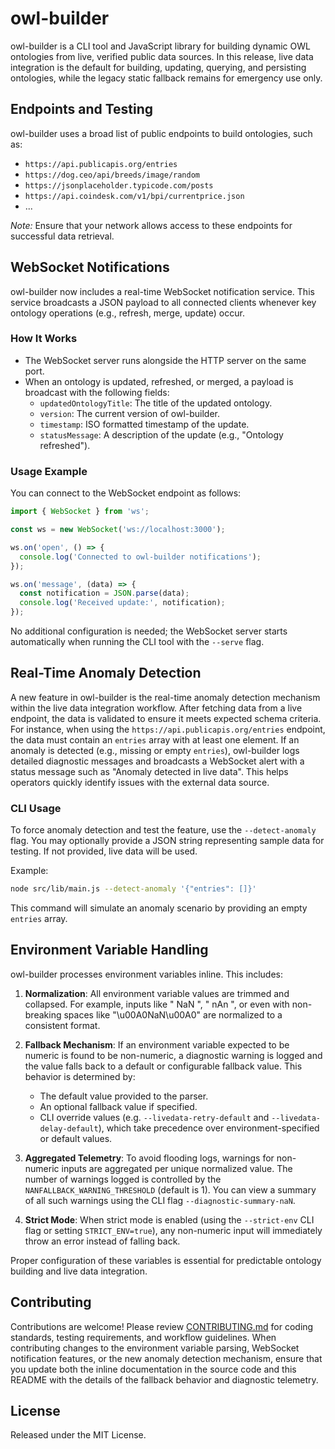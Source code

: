 # owl-builder

owl-builder is a CLI tool and JavaScript library for building dynamic OWL ontologies from live, verified public data sources. In this release, live data integration is the default for building, updating, querying, and persisting ontologies, while the legacy static fallback remains for emergency use only.

## Endpoints and Testing

owl-builder uses a broad list of public endpoints to build ontologies, such as:

- `https://api.publicapis.org/entries`
- `https://dog.ceo/api/breeds/image/random`
- `https://jsonplaceholder.typicode.com/posts`
- `https://api.coindesk.com/v1/bpi/currentprice.json`
- ...

_Note:_ Ensure that your network allows access to these endpoints for successful data retrieval.

## WebSocket Notifications

owl-builder now includes a real-time WebSocket notification service. This service broadcasts a JSON payload to all connected clients whenever key ontology operations (e.g., refresh, merge, update) occur.

### How It Works

- The WebSocket server runs alongside the HTTP server on the same port.
- When an ontology is updated, refreshed, or merged, a payload is broadcast with the following fields:
  - `updatedOntologyTitle`: The title of the updated ontology.
  - `version`: The current version of owl-builder.
  - `timestamp`: ISO formatted timestamp of the update.
  - `statusMessage`: A description of the update (e.g., "Ontology refreshed").

### Usage Example

You can connect to the WebSocket endpoint as follows:

```js
import { WebSocket } from 'ws';

const ws = new WebSocket('ws://localhost:3000');

ws.on('open', () => {
  console.log('Connected to owl-builder notifications');
});

ws.on('message', (data) => {
  const notification = JSON.parse(data);
  console.log('Received update:', notification);
});
```

No additional configuration is needed; the WebSocket server starts automatically when running the CLI tool with the `--serve` flag.

## Real-Time Anomaly Detection

A new feature in owl-builder is the real-time anomaly detection mechanism within the live data integration workflow. After fetching data from a live endpoint, the data is validated to ensure it meets expected schema criteria. For instance, when using the `https://api.publicapis.org/entries` endpoint, the data must contain an `entries` array with at least one element. If an anomaly is detected (e.g., missing or empty `entries`), owl-builder logs detailed diagnostic messages and broadcasts a WebSocket alert with a status message such as "Anomaly detected in live data". This helps operators quickly identify issues with the external data source.

### CLI Usage

To force anomaly detection and test the feature, use the `--detect-anomaly` flag. You may optionally provide a JSON string representing sample data for testing. If not provided, live data will be used.

Example:

```bash
node src/lib/main.js --detect-anomaly '{"entries": []}'
```

This command will simulate an anomaly scenario by providing an empty `entries` array.

## Environment Variable Handling

owl-builder processes environment variables inline. This includes:

1. **Normalization**: All environment variable values are trimmed and collapsed. For example, inputs like "  NaN  ", " nAn ", or even with non-breaking spaces like "\u00A0NaN\u00A0" are normalized to a consistent format.

2. **Fallback Mechanism**: If an environment variable expected to be numeric is found to be non-numeric, a diagnostic warning is logged and the value falls back to a default or configurable fallback value. This behavior is determined by:
   - The default value provided to the parser.
   - An optional fallback value if specified.
   - CLI override values (e.g. `--livedata-retry-default` and `--livedata-delay-default`), which take precedence over environment-specified or default values.

3. **Aggregated Telemetry**: To avoid flooding logs, warnings for non-numeric inputs are aggregated per unique normalized value. The number of warnings logged is controlled by the `NANFALLBACK_WARNING_THRESHOLD` (default is 1). You can view a summary of all such warnings using the CLI flag `--diagnostic-summary-naN`.

4. **Strict Mode**: When strict mode is enabled (using the `--strict-env` CLI flag or setting `STRICT_ENV=true`), any non-numeric input will immediately throw an error instead of falling back.

Proper configuration of these variables is essential for predictable ontology building and live data integration.

## Contributing

Contributions are welcome! Please review [CONTRIBUTING.md](CONTRIBUTING.md) for coding standards, testing requirements, and workflow guidelines. When contributing changes to the environment variable parsing, WebSocket notification features, or the new anomaly detection mechanism, ensure that you update both the inline documentation in the source code and this README with the details of the fallback behavior and diagnostic telemetry.

## License

Released under the MIT License.
